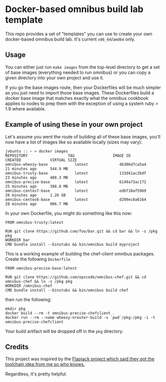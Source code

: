 # Docker-based omnibus build lab template
This repo provides a set of "templates" you can use to create your own docker-based omnibus build lab. It's current `x86_64`/`amd64` only.

## Usage
You can either just run `make images` from the top-level directory to get a set of base images (everything needed to run omnibus) or you can copy a given directory into your own project and use it.

If you go the base images route, then your Dockerfiles will be much simpler as you just need to import those base images. These Dockerfiles build a docker base image that matches exactly what the omnibus cookbook applies to nodes to prep them with the exception of using a system ruby > 1.9 where available.

## Example of using these in your own project
Let's assume you went the route of building all of these base images, you'll now have a list of images like so available locally (sizes may vary):

```
jvbuntu :: ~ » docker images
REPOSITORY                	TAG                 IMAGE ID            CREATED             VIRTUAL SIZE
omnibus-wheezy-base            latest              4b306d7ca5a4        21 minutes ago      544.9 MB
omnibus-trusty-base            latest              133d41ac2bdf        23 minutes ago      488.3 MB
omnibus-precise-base           latest              6149a73ac172        25 minutes ago      398.8 MB
omnibus-centos7-base           latest              edbf10af5969        26 minutes ago      1.26 GB
omnibus-centos6-base           latest              d209ec8a6164        28 minutes ago      906.7 MB
```

In your own Dockerfile, you might do something like this now:

```
FROM omnibus-trusty:latest

RUN git clone https://github.com/foo/bar.git && cd bar && ln -s /pkg pkg
WORKDIR bar
CMD bundle install --binstubs && bin/omnibus build myproject
```

This is a working example of building the chef-client omnibus packages. Create the following `Dockerfile`

```
FROM omnibus-precise-base:latest

RUN git clone https://github.com/opscode/omnibus-chef.git && cd omnibus-chef && ln -s /pkg pkg
WORKDIR /omnibus-chef
CMD bundle install --binstubs && bin/omnibus build chef
```

then run the following:
```
mkdir pkg
docker build --rm -t omnibus-precise-chefclient .
docker run --rm --name wheezy-nrouter-build -v `pwd`/pkg:/pkg -i -t omnibus-precise-chefclient
```

Your build artifact will be dropped off in the `pkg` directory.

## Credits
This project was inspired by the [Flapjack project which said they got the toolchain idea from me so who knows.](http://flapjack.io/docs/1.0/development/Omnibus-In-Your-Docker/)

Regardless, it's pretty helpful.
